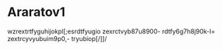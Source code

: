 # Araratov1
wzrextrtfyguhijokpl[;esrdtfyugio
zexrctvyb87u8900-
rdtfy6g7h8j90k-l=\
zextrcyvyubuim9p0,-
tryubiop[/]]/